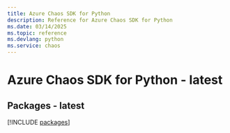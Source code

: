 ```yaml
---
title: Azure Chaos SDK for Python
description: Reference for Azure Chaos SDK for Python
ms.date: 03/14/2025
ms.topic: reference
ms.devlang: python
ms.service: chaos
---
```

# Azure Chaos SDK for Python - latest
## Packages - latest
[!INCLUDE [packages](chaos-index.md)]